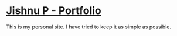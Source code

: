 # [Jishnu P - Portfolio](https://jishnujayakumar.github.io/)
This is my personal site. I have tried to keep it as simple as possible.
